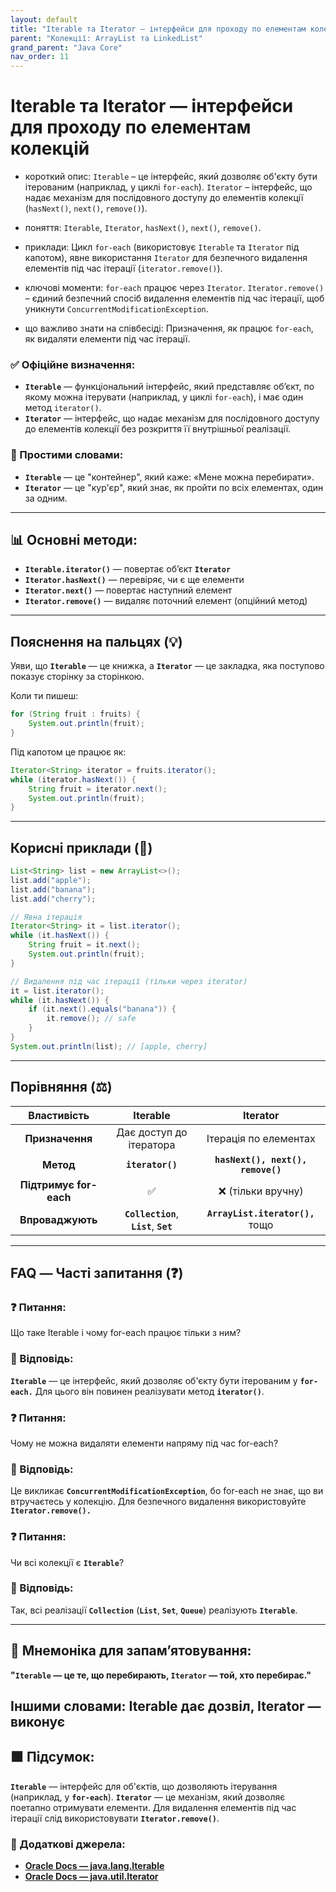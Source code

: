 ```yaml
---
layout: default
title: "Iterable та Iterator — інтерфейси для проходу по елементам колекцій"
parent: "Колекції: ArrayList та LinkedList"
grand_parent: "Java Core"
nav_order: 11
---
```


# Iterable та Iterator — інтерфейси для проходу по елементам колекцій

* короткий опис: `Iterable` – це інтерфейс, який дозволяє об'єкту бути ітерованим (наприклад, у циклі `for-each`). `Iterator` – інтерфейс, що надає механізм для послідовного доступу до елементів колекції (`hasNext()`, `next()`, `remove()`).

* поняття: `Iterable`, `Iterator`, `hasNext()`, `next()`, `remove()`.

* приклади: Цикл `for-each` (використовує `Iterable` та `Iterator` під капотом), явне використання `Iterator` для безпечного видалення елементів під час ітерації (`iterator.remove()`).

* ключові моменти: `for-each` працює через `Iterator`. `Iterator.remove()` – єдиний безпечний спосіб видалення елементів під час ітерації, щоб уникнути `ConcurrentModificationException`.

* що важливо знати на співбесіді: Призначення, як працює `for-each`, як видаляти елементи під час ітерації.

### **✅ Офіційне визначення:**

* **`Iterable`** — функціональний інтерфейс, який представляє об’єкт, по якому можна ітерувати (наприклад, у циклі `for-each`), і має один метод `iterator()`.
* **`Iterator`** — інтерфейс, що надає механізм для послідовного доступу до елементів колекції без розкриття її внутрішньої реалізації.

### **🧠 Простими словами:**

* **`Iterable`** — це "контейнер", який каже: «Мене можна перебирати».
* **`Iterator`** — це "кур'єр", який знає, як пройти по всіх елементах, один за одним.

---

## **📊 Основні методи:**

* **`Iterable.iterator()`** — повертає об’єкт **`Iterator`**
* **`Iterator.hasNext()`** — перевіряє, чи є ще елементи
* **`Iterator.next()`** — повертає наступний елемент
* **`Iterator.remove()`** — видаляє поточний елемент (опційний метод)

---

## **Пояснення на пальцях (💡)**

Уяви, що **`Iterable`** — це книжка, а **`Iterator`** — це закладка, яка поступово показує сторінку за сторінкою.

Коли ти пишеш:

```java
for (String fruit : fruits) {
    System.out.println(fruit);
}
```

Під капотом це працює як:

```java
Iterator<String> iterator = fruits.iterator();
while (iterator.hasNext()) {
    String fruit = iterator.next();
    System.out.println(fruit);
}
```

---

## **Корисні приклади (🧪)**

```java
List<String> list = new ArrayList<>();
list.add("apple");
list.add("banana");
list.add("cherry");

// Явна ітерація
Iterator<String> it = list.iterator();
while (it.hasNext()) {
    String fruit = it.next();
    System.out.println(fruit);
}

// Видалення під час ітерації (тільки через iterator)
it = list.iterator();
while (it.hasNext()) {
    if (it.next().equals("banana")) {
        it.remove(); // safe
    }
}
System.out.println(list); // [apple, cherry]
```

---

## **Порівняння (⚖️)**

| Властивість | Iterable | Iterator |
| :---: | :---: | :---: |
| **Призначення** | Дає доступ до ітератора | Ітерація по елементах |
| **Метод** | **`iterator()`** | **`hasNext(), next(), remove()`** |
| **Підтримує for-each** | ✅ | ❌ (тільки вручну) |
| **Впроваджують** | **`Collection`**, **`List`**, **`Set`** | **`ArrayList.iterator(),`** тощо |

---

## **FAQ — Часті запитання (❓)**

### **❓ Питання:**

Що таке Iterable і чому for-each працює тільки з ним?

### **💬 Відповідь:**

**`Iterable`** — це інтерфейс, який дозволяє об'єкту бути ітерованим у **`for-each.`** Для цього він повинен реалізувати метод **`iterator()`**.

####

### **❓ Питання:**

Чому не можна видаляти елементи напряму під час for-each?

### **💬 Відповідь:**

Це викликає **`ConcurrentModificationException`**, бо for-each не знає, що ви втручаєтесь у колекцію. Для безпечного видалення використовуйте **`Iterator.remove().`**

####

### **❓ Питання:**

Чи всі колекції є **`Iterable`**?

### **💬 Відповідь:**

Так, всі реалізації **`Collection`** (**`List`**, **`Set`**, **`Queue`**) реалізують **`Iterable`**.

---

## **🧠 Мнемоніка для запам’ятовування:**

**"`Iterable` — це те, що перебирають, `Iterator` — той, хто перебирає."**

Іншими словами: Iterable дає дозвіл, Iterator — виконує
---

## **🟩 Підсумок:**

**`Iterable`** — інтерфейс для об'єктів, що дозволяють ітерування (наприклад, у **`for-each`**). **`Iterator`** — це механізм, який дозволяє поетапно отримувати елементи. Для видалення елементів під час ітерації слід використовувати **`Iterator.remove()`**.

### **🔗 Додаткові джерела:**

* [**Oracle Docs — java.lang.Iterable**](https://docs.oracle.com/javase/8/docs/api/java/lang/Iterable.html)
* [**Oracle Docs — java.util.Iterator**](https://docs.oracle.com/javase/8/docs/api/java/util/Iterator.html)  
